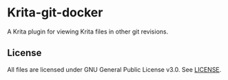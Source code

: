 # Krita-git-docker
A Krita plugin for viewing Krita files in other git revisions.

## License

All files are licensed under GNU General Public License v3.0. See [LICENSE](https://github.com/toku-sa-n/Krita-git-docker/blob/main/LICENSE).
